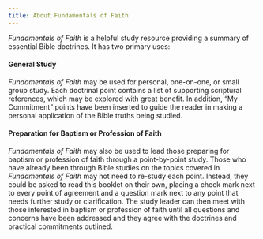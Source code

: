 ```yaml
---
title: About Fundamentals of Faith
---
```


_Fundamentals of Faith_ is a helpful study resource providing a summary of essential Bible doctrines. It has two primary uses:

#### General Study

_Fundamentals of Faith_ may be used for personal, one-on-one, or small group study. Each doctrinal point contains a list of supporting scriptural references, which may be explored with great benefit. In addition, “My Commitment” points have been inserted to guide the reader in making a personal application of the Bible truths being studied.

#### Preparation for Baptism or Profession of Faith

_Fundamentals of Faith_ may also be used to lead those preparing for baptism or profession of faith through a point-by-point study. Those who have already been through Bible studies on the topics covered in _Fundamentals of Faith_ may not need to re-study each point. Instead, they could be asked to read this booklet on their own, placing a check mark next to every point of agreement and a question mark next to any point that needs further study or clarification. The study leader can then meet with those interested in baptism or profession of faith until all questions and concerns have been addressed and they agree with the doctrines and practical commitments outlined.